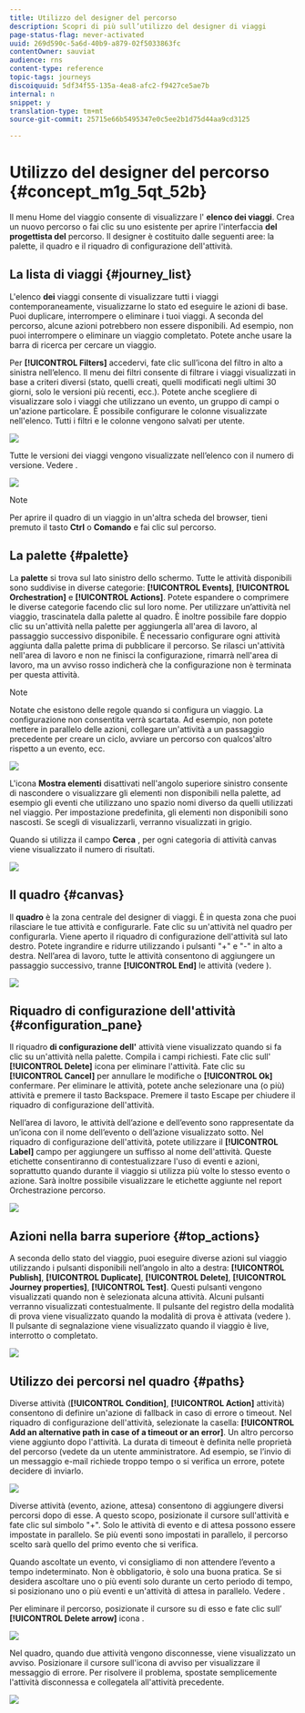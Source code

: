 ```yaml
---
title: Utilizzo del designer del percorso
description: Scopri di più sull’utilizzo del designer di viaggi
page-status-flag: never-activated
uuid: 269d590c-5a6d-40b9-a879-02f5033863fc
contentOwner: sauviat
audience: rns
content-type: reference
topic-tags: journeys
discoiquuid: 5df34f55-135a-4ea8-afc2-f9427ce5ae7b
internal: n
snippet: y
translation-type: tm+mt
source-git-commit: 25715e66b5495347e0c5ee2b1d75d44aa9cd3125

---
```



# Utilizzo del designer del percorso {#concept_m1g_5qt_52b}

Il menu Home del viaggio consente di visualizzare l&#39; **elenco dei viaggi**. Crea un nuovo percorso o fai clic su uno esistente per aprire l&#39;interfaccia **del progettista del** percorso. Il designer è costituito dalle seguenti aree: la palette, il quadro e il riquadro di configurazione dell&#39;attività.

## La lista di viaggi {#journey_list}

L&#39;elenco **dei** viaggi consente di visualizzare tutti i viaggi contemporaneamente, visualizzarne lo stato ed eseguire le azioni di base. Puoi duplicare, interrompere o eliminare i tuoi viaggi. A seconda del percorso, alcune azioni potrebbero non essere disponibili. Ad esempio, non puoi interrompere o eliminare un viaggio completato. Potete anche usare la barra di ricerca per cercare un viaggio.

Per **[!UICONTROL Filters]** accedervi, fate clic sull’icona del filtro in alto a sinistra nell’elenco. Il menu dei filtri consente di filtrare i viaggi visualizzati in base a criteri diversi (stato, quelli creati, quelli modificati negli ultimi 30 giorni, solo le versioni più recenti, ecc.). Potete anche scegliere di visualizzare solo i viaggi che utilizzano un evento, un gruppo di campi o un&#39;azione particolare. È possibile configurare le colonne visualizzate nell&#39;elenco. Tutti i filtri e le colonne vengono salvati per utente.

![](../assets/journey74.png)

Tutte le versioni dei viaggi vengono visualizzate nell’elenco con il numero di versione. Vedere [](../building-journeys/journey-versions.md).

![](../assets/journey37.png)

>[!NOTE]
>
>Per aprire il quadro di un viaggio in un&#39;altra scheda del browser, tieni premuto il tasto **Ctrl** o **Comando** e fai clic sul percorso.

## La palette {#palette}

La **palette** si trova sul lato sinistro dello schermo. Tutte le attività disponibili sono suddivise in diverse categorie: **[!UICONTROL Events]**, **[!UICONTROL Orchestration]** e **[!UICONTROL Actions]**. Potete espandere o comprimere le diverse categorie facendo clic sul loro nome. Per utilizzare un’attività nel viaggio, trascinatela dalla palette al quadro. È inoltre possibile fare doppio clic su un&#39;attività nella palette per aggiungerla all&#39;area di lavoro, al passaggio successivo disponibile. È necessario configurare ogni attività aggiunta dalla palette prima di pubblicare il percorso. Se rilasci un&#39;attività nell&#39;area di lavoro e non ne finisci la configurazione, rimarrà nell&#39;area di lavoro, ma un avviso rosso indicherà che la configurazione non è terminata per questa attività.

>[!NOTE]
>
>Notate che esistono delle regole quando si configura un viaggio. La configurazione non consentita verrà scartata. Ad esempio, non potete mettere in parallelo delle azioni, collegare un&#39;attività a un passaggio precedente per creare un ciclo, avviare un percorso con qualcos&#39;altro rispetto a un evento, ecc.

![](../assets/journey38.png)

L&#39;icona **Mostra elementi** disattivati nell&#39;angolo superiore sinistro consente di nascondere o visualizzare gli elementi non disponibili nella palette, ad esempio gli eventi che utilizzano uno spazio nomi diverso da quelli utilizzati nel viaggio. Per impostazione predefinita, gli elementi non disponibili sono nascosti. Se scegli di visualizzarli, verranno visualizzati in grigio.

Quando si utilizza il campo **Cerca** , per ogni categoria di attività canvas viene visualizzato il numero di risultati.

![](../assets/palette-filter.png)

## Il quadro {#canvas}

Il **quadro** è la zona centrale del designer di viaggi. È in questa zona che puoi rilasciare le tue attività e configurarle. Fate clic su un&#39;attività nel quadro per configurarla. Viene aperto il riquadro di configurazione dell&#39;attività sul lato destro. Potete ingrandire e ridurre utilizzando i pulsanti &quot;+&quot; e &quot;-&quot; in alto a destra. Nell’area di lavoro, tutte le attività consentono di aggiungere un passaggio successivo, tranne **[!UICONTROL End]** le attività (vedere [](../building-journeys/end-activity.md)).

![](../assets/journey39.png)

## Riquadro di configurazione dell&#39;attività {#configuration_pane}

Il riquadro **di configurazione dell&#39;** attività viene visualizzato quando si fa clic su un&#39;attività nella palette. Compila i campi richiesti. Fate clic sull&#39; **[!UICONTROL Delete]** icona per eliminare l&#39;attività. Fate clic su **[!UICONTROL Cancel]** per annullare le modifiche o **[!UICONTROL Ok]** confermare. Per eliminare le attività, potete anche selezionare una (o più) attività e premere il tasto Backspace. Premere il tasto Escape per chiudere il riquadro di configurazione dell&#39;attività.

Nell’area di lavoro, le attività dell’azione e dell’evento sono rappresentate da un’icona con il nome dell’evento o dell’azione visualizzato sotto. Nel riquadro di configurazione dell&#39;attività, potete utilizzare il **[!UICONTROL Label]** campo per aggiungere un suffisso al nome dell&#39;attività. Queste etichette consentiranno di contestualizzare l&#39;uso di eventi e azioni, soprattutto quando durante il viaggio si utilizza più volte lo stesso evento o azione. Sarà inoltre possibile visualizzare le etichette aggiunte nel report Orchestrazione percorso.

![](../assets/journey59bis.png)

## Azioni nella barra superiore {#top_actions}

A seconda dello stato del viaggio, puoi eseguire diverse azioni sul viaggio utilizzando i pulsanti disponibili nell’angolo in alto a destra: **[!UICONTROL Publish]**, **[!UICONTROL Duplicate]**, **[!UICONTROL Delete]**, **[!UICONTROL Journey properties]**, **[!UICONTROL Test]**. Questi pulsanti vengono visualizzati quando non è selezionata alcuna attività. Alcuni pulsanti verranno visualizzati contestualmente. Il pulsante del registro della modalità di prova viene visualizzato quando la modalità di prova è attivata (vedere [](../building-journeys/testing-the-journey.md)). Il pulsante di segnalazione viene visualizzato quando il viaggio è live, interrotto o completato.

![](../assets/journey41.png)

## Utilizzo dei percorsi nel quadro {#paths}

Diverse attività (**[!UICONTROL Condition]**, **[!UICONTROL Action]** attività) consentono di definire un&#39;azione di fallback in caso di errore o timeout. Nel riquadro di configurazione dell&#39;attività, selezionate la casella: **[!UICONTROL Add an alternative path in case of a timeout or an error]**. Un altro percorso viene aggiunto dopo l&#39;attività. La durata di timeout è definita nelle proprietà del percorso (vedete [](../building-journeys/changing-properties.md) da un utente amministratore. Ad esempio, se l’invio di un messaggio e-mail richiede troppo tempo o si verifica un errore, potete decidere di inviarlo.

![](../assets/journey42.png)

Diverse attività (evento, azione, attesa) consentono di aggiungere diversi percorsi dopo di esse. A questo scopo, posizionate il cursore sull&#39;attività e fate clic sul simbolo &quot;+&quot;. Solo le attività di evento e di attesa possono essere impostate in parallelo. Se più eventi sono impostati in parallelo, il percorso scelto sarà quello del primo evento che si verifica.

Quando ascoltate un evento, vi consigliamo di non attendere l’evento a tempo indeterminato. Non è obbligatorio, è solo una buona pratica. Se si desidera ascoltare uno o più eventi solo durante un certo periodo di tempo, si posizionano uno o più eventi e un&#39;attività di attesa in parallelo. Vedere [](../building-journeys/event-activities.md#section_vxv_h25_pgb).

Per eliminare il percorso, posizionate il cursore su di esso e fate clic sull’ **[!UICONTROL Delete arrow]** icona .

![](../assets/journey42ter.png)

Nel quadro, quando due attività vengono disconnesse, viene visualizzato un avviso. Posizionare il cursore sull&#39;icona di avviso per visualizzare il messaggio di errore. Per risolvere il problema, spostate semplicemente l&#39;attività disconnessa e collegatela all&#39;attività precedente.

![](../assets/canvas-disconnected.png)